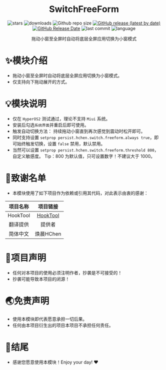 <div align="center">
<h1>SwitchFreeForm</h1>

![stars](https://img.shields.io/github/stars/HChenX/SwitchFreeForm?style=flat)
![downloads](https://img.shields.io/github/downloads/HChenX/SwitchFreeForm/total)
![Github repo size](https://img.shields.io/github/repo-size/HChenX/SwitchFreeForm)
[![GitHub release (latest by date)](https://img.shields.io/github/v/release/HChenX/SwitchFreeForm)](https://github.com/HChenX/SwitchFreeForm/releases)
[![GitHub Release Date](https://img.shields.io/github/release-date/HChenX/SwitchFreeForm)](https://github.com/HChenX/SwitchFreeForm/releases)
![last commit](https://img.shields.io/github/last-commit/HChenX/SwitchFreeForm?style=flat)
![language](https://img.shields.io/badge/language-java-purple)

[//]: # (<p><b><a href="README-en.md">English</a> | <a href="README.md">简体中文</a></b></p>)
<p>拖动小窗至全屏时自动将底层全屏应用切换为小窗模式</p>
</div>

# ✨模块介绍

- 拖动小窗至全屏时自动将底层全屏应用切换为小窗模式。
- 仅支持向下拖动展开的方式。

# 💡模块说明

- 仅在 `HyperOS2` 测试通过，理论不支持 `Miui` 系统。
- 安装后勾选`系统界面`并重启后即可使用。
- 触发自动切换方法： 持续拖动小窗直到再次感觉到震动时松开即可。
- 同时支持设置 `setprop persist.hchen.switch.freeform.always true`，即可始终触发切换，设置 `false`
  禁用，默认禁用。
- 当然可以设置 `setprop persist.hchen.switch.freeform.threshold 800`，自定义敏感度。 Tip：800
  为默认值，只可设置数字！不建议大于 1000。

# 🙏致谢名单

- 本模块使用了如下项目作为依赖或引用其代码，对此表示由衷的感谢：

|   项目名称   |                      项目链接                      |
|:--------:|:----------------------------------------------:|
| HookTool | [HookTool](https://github.com/HChenX/HookTool) |
|   翻译提供   |                      提供者                       |
|   简体中文   |                    焕晨HChen                     |

# 📢项目声明

- 任何对本项目的使用必须注明作者，抄袭是不可接受的！
- 抄袭可能导致本项目的闭源！

# 🌏免责声明

- 使用本模块即代表愿意承担一切后果。
- 任何由本项目衍生出的项目本项目不承担任何责任。

# 🎉结尾

- 感谢您愿意使用本模块！Enjoy your day! ♥️

